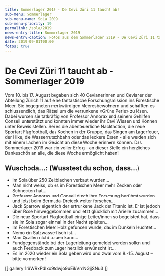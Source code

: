 ```yaml
---
title: Sommerlager 2019 - De Cevi Züri 11 taucht ab!
sub-menu: Sommerlager
sub-menu-name: SoLa 2019
sub-menu-priority: 19
permalink: /sola/2019
news-entry-title: Sommerlager 2019
news-entry-caption: Fotos aus dem Sommerlager 2019 - De Cevi Züri 11 taucht ab!
date: 2019-09-01T00:00
fotos: true
---
```


# De Cevi Züri 11 taucht ab - Sommerlager 2019

Vom 10. bis 17. August begaben sich 40 Cevianerinnen und Cevianer der Abteilung Zürich 11 auf eine fantastische
Forschungsmission ins Forestische Meer. Sie begegneten merkwürdigen Meeresbewohnern und schafften es schlussendlich, das
Rätsel um die versunkene «Grüne Perle» zu lösen. Dabei wurden sie tatkräftig von Professor Annorax und seinem Gehilfen
Conseil unterstützt und konnten immer wieder ihr Cevi Wissen und Können unter Beweis stellen. Sei es die abenteuerliche
Nachtaction, die neue Sportart Flagfootball, das Kochen in der Gruppe, das Singen am Lagerfeuer, der Hike, die
Wasserrutschbahn oder das leckere Essen - alle werden sich mit einem Lachen im Gesicht an diese Woche erinnern können.
Das Sommerlager 2019 war ein voller Erfolg - an dieser Stelle ein herzliches Dankeschön an alle, die diese Woche
ermöglicht haben!


## Wuschoda…: (Wusstest du schon, dass…)

- Im Sola über 250 Zeltblachen verbaut wurden…
- Man nicht weiss, ob es im Forestischen Meer mehr Zecken oder Schnecken hat…
- Professor Annorax und Conseil durch ihre Forschung berühmt wurden und jetzt beim Bermuda-Dreieck weiter forschen…
- Jack Sparrow eigentlich der ertrunkene Jack der Titanic ist. Er ist jedoch über Rose hinweggekommen und jetzt
  glücklich
  mit Arielle zusammen…
- Die neue Sportart Flagfootball einige Leiter/innen so begeistert hat, dass sie im Sola sogar einmal in der Nacht
  spielten…
- Im Forestischen Meer Holz gefunden wurde, das im Dunkeln leuchtet…
- Nemo ein Salzwasserfisch ist…
- Man Quallen nicht trauen kann…
- Fundgegenstände bei der Lagerleitung gemeldet werden sollen und auch Feedback zum Lager herzlich erwünscht ist…
- Es im 2020 wieder ein Sola geben wird und zwar vom 8.-15. August – bitte vormerken!

[[ gallery 1r6WRxPdIxo9fdwjo9uEikVnrNGjjSNu3 ]]
